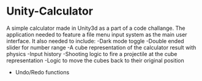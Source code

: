 # Unity-Calculator
A simple calculator made in Unity3d as a part of a code challange. The application needed to feature a file menu input system as the main user interface.
It also needed to include:
-Dark mode toggle
-Double ended slider for number range
-A cube representation of the calculator result with physics
-Input history
-Shooting logic to fire a projectile at the cube representation
-Logic to move the cubes back to their original position
- Undo/Redo functions
